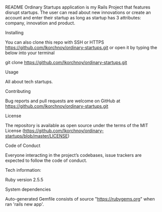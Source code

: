 README
Ordinary Startups application is my Rails Project that features disrupt startups. The user can read about new innovations or create an account and enter their startup as long as startup has 3 attributes: company, innovation and product. 

Installing

You can also clone this repo with SSH or HTTPS https://github.com/lkorchnoy/ordinary-startups.git
or open it by typing the below into your terminal

git clone https://github.com/lkorchnoy/ordinary-startups.git

Usage 

All about tech startups.

Contributing 

Bug reports and pull requests are welcome on GitHub at 
https://github.com/lkorchnoy/ordinary-startups.git

License

The repository is available as open source under the terms of the MIT License (https://github.com/lkorchnoy/ordinary-startups/blob/master/LICENSE)

Code of Conduct

Everyone interacting in the project’s codebases, issue trackers are expected to follow the code of conduct.

Tech information:

Ruby version  2.5.5

System dependencies

Auto-generated Gemfile consists of source "https://rubygems.org" when ran 'rails new app'. 






